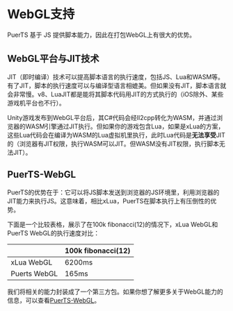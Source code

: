 # WebGL支持

PuerTS 基于 JS 提供脚本能力，因此在打包WebGL上有很大的优势。

## WebGL平台与JIT技术

JIT（即时编译）技术可以提高脚本语言的执行速度，包括JS、Lua和WASM等。有了JIT，脚本的执行速度可以与编译型语言相媲美。但如果没有JIT，脚本语言就会非常慢。v8、LuaJIT都是能将其脚本代码用JIT的方式执行的（iOS除外、某些游戏机平台也不行）。

Unity游戏发布到WebGL平台后，其C#代码会经Il2cpp转化为WASM，并通过浏览器的WASM引擎通过JIT执行。但如果你的游戏包含Lua，如果是xLua的方案，这些Lua代码会在编译为WASM的Lua虚拟机里执行，此时Lua代码是**无法享受**JIT的（浏览器有JIT权限，执行WASM可以JIT。但WASM没有JIT权限，执行脚本无法JIT）。

## PuerTS-WebGL

PuerTS的优势在于：它可以将JS脚本发送到浏览器的JS环境里，利用浏览器的JIT能力来执行JS。这意味着，相比xLua，PuerTS在脚本执行上有压倒性的优势。

下面是一个比较表格，展示了在100k fibonacci(12)的情况下，xLua WebGL和PuerTS WebGL的执行速度对比：

|       | 100k fibonacci(12) |
| ---  |    ---    |
|xLua WebGL   |    6200ms    |
|Puerts WebGL |   165ms     |

我们将相关的能力封装成了一个第三方包。如果你想了解更多关于WebGL能力的信息，可以查看[PuerTS-WebGL](https://github.com/zombieyang/puerts_unity_webgl_demo/edit/master/README.md)。